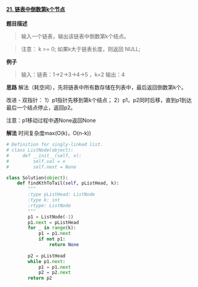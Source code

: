 #### [21. 链表中倒数第k个节点](https://www.acwing.com/problem/content/32/) 
**题目描述**
> 输入一个链表，输出该链表中倒数第k个结点。

> 注意：
k >= 0;
如果k大于链表长度，则返回 NULL;

**例子**
> 输入：链表：1->2->3->4->5 ，k=2
输出：4

**思路**
解法（耗空间），先将链表中所有数存储在列表中，最后返回倒数第k个。

改进 - 双指针：
1）p1指针先移到第k个结点；
2）p1，p2同时后移，直到p1到达最后一个结点停止，返回p2。

注意：p1移动过程中遇None返回None

**解法**
时间复杂度max(O(k)，O(n-k))
```python
# Definition for singly-linked list.
# class ListNode(object):
#     def __init__(self, x):
#         self.val = x
#         self.next = None

class Solution(object):
    def findKthToTail(self, pListHead, k):
        """
        :type pListHead: ListNode
        :type k: int
        :rtype: ListNode
        """
        p1 = ListNode(-1)
        p1.next = pListHead
        for _ in range(k):
            p1 = p1.next
            if not p1:
                return None
            
        p2 = pListHead
        while p1.next:
            p1 = p1.next
            p2 = p2.next
        return p2
```